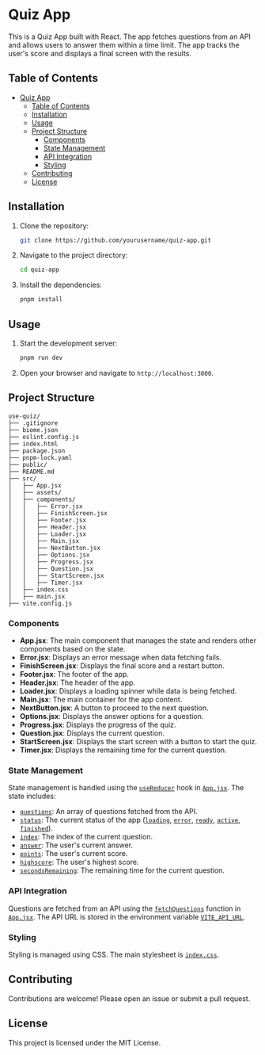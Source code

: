 # Quiz App

This is a Quiz App built with React. The app fetches questions from an API and allows users to answer them within a time limit. The app tracks the user's score and displays a final screen with the results.

## Table of Contents

- [Quiz App](#quiz-app)
  - [Table of Contents](#table-of-contents)
  - [Installation](#installation)
  - [Usage](#usage)
  - [Project Structure](#project-structure)
    - [Components](#components)
    - [State Management](#state-management)
    - [API Integration](#api-integration)
    - [Styling](#styling)
  - [Contributing](#contributing)
  - [License](#license)

## Installation

1. Clone the repository:
   ```sh
   git clone https://github.com/yourusername/quiz-app.git
   ```
2. Navigate to the project directory:
   ```sh
   cd quiz-app
   ```
3. Install the dependencies:
   ```sh
   pnpm install
   ```

## Usage

1. Start the development server:
   ```sh
   pnpm run dev
   ```
2. Open your browser and navigate to `http://localhost:3000`.

## Project Structure

```
use-quiz/
├── .gitignore
├── biome.json
├── eslint.config.js
├── index.html
├── package.json
├── pnpm-lock.yaml
├── public/
├── README.md
├── src/
│   ├── App.jsx
│   ├── assets/
│   ├── components/
│   │   ├── Error.jsx
│   │   ├── FinishScreen.jsx
│   │   ├── Footer.jsx
│   │   ├── Header.jsx
│   │   ├── Loader.jsx
│   │   ├── Main.jsx
│   │   ├── NextButton.jsx
│   │   ├── Options.jsx
│   │   ├── Progress.jsx
│   │   ├── Question.jsx
│   │   ├── StartScreen.jsx
│   │   ├── Timer.jsx
│   ├── index.css
│   ├── main.jsx
├── vite.config.js
```

### Components

- **App.jsx**: The main component that manages the state and renders other components based on the state.
- **Error.jsx**: Displays an error message when data fetching fails.
- **FinishScreen.jsx**: Displays the final score and a restart button.
- **Footer.jsx**: The footer of the app.
- **Header.jsx**: The header of the app.
- **Loader.jsx**: Displays a loading spinner while data is being fetched.
- **Main.jsx**: The main container for the app content.
- **NextButton.jsx**: A button to proceed to the next question.
- **Options.jsx**: Displays the answer options for a question.
- **Progress.jsx**: Displays the progress of the quiz.
- **Question.jsx**: Displays the current question.
- **StartScreen.jsx**: Displays the start screen with a button to start the quiz.
- **Timer.jsx**: Displays the remaining time for the current question.

### State Management

State management is handled using the [`useReducer`](command:_github.copilot.openSymbolFromReferences?%5B%22%22%2C%5B%7B%22uri%22%3A%7B%22scheme%22%3A%22file%22%2C%22authority%22%3A%22%22%2C%22path%22%3A%22%2FUsers%2Fkarbi%2FDocuments%2FGitHub%2Fuse-quiz%2Fsrc%2FApp.jsx%22%2C%22query%22%3A%22%22%2C%22fragment%22%3A%22%22%7D%2C%22pos%22%3A%7B%22line%22%3A0%2C%22character%22%3A20%7D%7D%5D%2C%225ffd1416-6b49-4c04-8091-edcdea6c469c%22%5D "Go to definition") hook in [`App.jsx`](command:_github.copilot.openRelativePath?%5B%7B%22scheme%22%3A%22file%22%2C%22authority%22%3A%22%22%2C%22path%22%3A%22%2FUsers%2Fkarbi%2FDocuments%2FGitHub%2Fuse-quiz%2Fsrc%2FApp.jsx%22%2C%22query%22%3A%22%22%2C%22fragment%22%3A%22%22%7D%2C%225ffd1416-6b49-4c04-8091-edcdea6c469c%22%5D "/Users/karbi/Documents/GitHub/use-quiz/src/App.jsx"). The state includes:

- [`questions`](command:_github.copilot.openSymbolFromReferences?%5B%22%22%2C%5B%7B%22uri%22%3A%7B%22scheme%22%3A%22file%22%2C%22authority%22%3A%22%22%2C%22path%22%3A%22%2FUsers%2Fkarbi%2FDocuments%2FGitHub%2Fuse-quiz%2Fsrc%2FApp.jsx%22%2C%22query%22%3A%22%22%2C%22fragment%22%3A%22%22%7D%2C%22pos%22%3A%7B%22line%22%3A16%2C%22character%22%3A2%7D%7D%5D%2C%225ffd1416-6b49-4c04-8091-edcdea6c469c%22%5D "Go to definition"): An array of questions fetched from the API.
- [`status`](command:_github.copilot.openSymbolFromReferences?%5B%22%22%2C%5B%7B%22uri%22%3A%7B%22scheme%22%3A%22file%22%2C%22authority%22%3A%22%22%2C%22path%22%3A%22%2FUsers%2Fkarbi%2FDocuments%2FGitHub%2Fuse-quiz%2Fsrc%2FApp.jsx%22%2C%22query%22%3A%22%22%2C%22fragment%22%3A%22%22%7D%2C%22pos%22%3A%7B%22line%22%3A17%2C%22character%22%3A2%7D%7D%5D%2C%225ffd1416-6b49-4c04-8091-edcdea6c469c%22%5D "Go to definition"): The current status of the app ([`loading`](command:_github.copilot.openSymbolFromReferences?%5B%22%22%2C%5B%7B%22uri%22%3A%7B%22scheme%22%3A%22file%22%2C%22authority%22%3A%22%22%2C%22path%22%3A%22%2FUsers%2Fkarbi%2FDocuments%2FGitHub%2Fuse-quiz%2Fsrc%2FApp.jsx%22%2C%22query%22%3A%22%22%2C%22fragment%22%3A%22%22%7D%2C%22pos%22%3A%7B%22line%22%3A17%2C%22character%22%3A11%7D%7D%5D%2C%225ffd1416-6b49-4c04-8091-edcdea6c469c%22%5D "Go to definition"), [`error`](command:_github.copilot.openSymbolFromReferences?%5B%22%22%2C%5B%7B%22uri%22%3A%7B%22scheme%22%3A%22file%22%2C%22authority%22%3A%22%22%2C%22path%22%3A%22%2FUsers%2Fkarbi%2FDocuments%2FGitHub%2Fuse-quiz%2Fsrc%2FApp.jsx%22%2C%22query%22%3A%22%22%2C%22fragment%22%3A%22%22%7D%2C%22pos%22%3A%7B%22line%22%3A103%2C%22character%22%3A15%7D%7D%5D%2C%225ffd1416-6b49-4c04-8091-edcdea6c469c%22%5D "Go to definition"), [`ready`](command:_github.copilot.openSymbolFromReferences?%5B%22%22%2C%5B%7B%22uri%22%3A%7B%22scheme%22%3A%22file%22%2C%22authority%22%3A%22%22%2C%22path%22%3A%22%2FUsers%2Fkarbi%2FDocuments%2FGitHub%2Fuse-quiz%2Fsrc%2FApp.jsx%22%2C%22query%22%3A%22%22%2C%22fragment%22%3A%22%22%7D%2C%22pos%22%3A%7B%22line%22%3A31%2C%22character%22%3A17%7D%7D%5D%2C%225ffd1416-6b49-4c04-8091-edcdea6c469c%22%5D "Go to definition"), [`active`](command:_github.copilot.openSymbolFromReferences?%5B%22%22%2C%5B%7B%22uri%22%3A%7B%22scheme%22%3A%22file%22%2C%22authority%22%3A%22%22%2C%22path%22%3A%22%2FUsers%2Fkarbi%2FDocuments%2FGitHub%2Fuse-quiz%2Fsrc%2FApp.jsx%22%2C%22query%22%3A%22%22%2C%22fragment%22%3A%22%22%7D%2C%22pos%22%3A%7B%22line%22%3A41%2C%22character%22%3A17%7D%7D%5D%2C%225ffd1416-6b49-4c04-8091-edcdea6c469c%22%5D "Go to definition"), [`finished`](command:_github.copilot.openSymbolFromReferences?%5B%22%22%2C%5B%7B%22uri%22%3A%7B%22scheme%22%3A%22file%22%2C%22authority%22%3A%22%22%2C%22path%22%3A%22%2FUsers%2Fkarbi%2FDocuments%2FGitHub%2Fuse-quiz%2Fsrc%2FApp.jsx%22%2C%22query%22%3A%22%22%2C%22fragment%22%3A%22%22%7D%2C%22pos%22%3A%7B%22line%22%3A65%2C%22character%22%3A17%7D%7D%5D%2C%225ffd1416-6b49-4c04-8091-edcdea6c469c%22%5D "Go to definition")).
- [`index`](command:_github.copilot.openSymbolFromReferences?%5B%22%22%2C%5B%7B%22uri%22%3A%7B%22scheme%22%3A%22file%22%2C%22authority%22%3A%22%22%2C%22path%22%3A%22%2FUsers%2Fkarbi%2FDocuments%2FGitHub%2Fuse-quiz%2Fsrc%2FApp.jsx%22%2C%22query%22%3A%22%22%2C%22fragment%22%3A%22%22%7D%2C%22pos%22%3A%7B%22line%22%3A18%2C%22character%22%3A2%7D%7D%5D%2C%225ffd1416-6b49-4c04-8091-edcdea6c469c%22%5D "Go to definition"): The index of the current question.
- [`answer`](command:_github.copilot.openSymbolFromReferences?%5B%22%22%2C%5B%7B%22uri%22%3A%7B%22scheme%22%3A%22file%22%2C%22authority%22%3A%22%22%2C%22path%22%3A%22%2FUsers%2Fkarbi%2FDocuments%2FGitHub%2Fuse-quiz%2Fsrc%2FApp.jsx%22%2C%22query%22%3A%22%22%2C%22fragment%22%3A%22%22%7D%2C%22pos%22%3A%7B%22line%22%3A19%2C%22character%22%3A2%7D%7D%5D%2C%225ffd1416-6b49-4c04-8091-edcdea6c469c%22%5D "Go to definition"): The user's current answer.
- [`points`](command:_github.copilot.openSymbolFromReferences?%5B%22%22%2C%5B%7B%22uri%22%3A%7B%22scheme%22%3A%22file%22%2C%22authority%22%3A%22%22%2C%22path%22%3A%22%2FUsers%2Fkarbi%2FDocuments%2FGitHub%2Fuse-quiz%2Fsrc%2FApp.jsx%22%2C%22query%22%3A%22%22%2C%22fragment%22%3A%22%22%7D%2C%22pos%22%3A%7B%22line%22%3A20%2C%22character%22%3A2%7D%7D%5D%2C%225ffd1416-6b49-4c04-8091-edcdea6c469c%22%5D "Go to definition"): The user's current score.
- [`highscore`](command:_github.copilot.openSymbolFromReferences?%5B%22%22%2C%5B%7B%22uri%22%3A%7B%22scheme%22%3A%22file%22%2C%22authority%22%3A%22%22%2C%22path%22%3A%22%2FUsers%2Fkarbi%2FDocuments%2FGitHub%2Fuse-quiz%2Fsrc%2FApp.jsx%22%2C%22query%22%3A%22%22%2C%22fragment%22%3A%22%22%7D%2C%22pos%22%3A%7B%22line%22%3A21%2C%22character%22%3A2%7D%7D%5D%2C%225ffd1416-6b49-4c04-8091-edcdea6c469c%22%5D "Go to definition"): The user's highest score.
- [`secondsRemaining`](command:_github.copilot.openSymbolFromReferences?%5B%22%22%2C%5B%7B%22uri%22%3A%7B%22scheme%22%3A%22file%22%2C%22authority%22%3A%22%22%2C%22path%22%3A%22%2FUsers%2Fkarbi%2FDocuments%2FGitHub%2Fuse-quiz%2Fsrc%2FApp.jsx%22%2C%22query%22%3A%22%22%2C%22fragment%22%3A%22%22%7D%2C%22pos%22%3A%7B%22line%22%3A22%2C%22character%22%3A2%7D%7D%5D%2C%225ffd1416-6b49-4c04-8091-edcdea6c469c%22%5D "Go to definition"): The remaining time for the current question.

### API Integration

Questions are fetched from an API using the [`fetchQuestions`](command:_github.copilot.openSymbolFromReferences?%5B%22%22%2C%5B%7B%22uri%22%3A%7B%22scheme%22%3A%22file%22%2C%22authority%22%3A%22%22%2C%22path%22%3A%22%2FUsers%2Fkarbi%2FDocuments%2FGitHub%2Fuse-quiz%2Fsrc%2FApp.jsx%22%2C%22query%22%3A%22%22%2C%22fragment%22%3A%22%22%7D%2C%22pos%22%3A%7B%22line%22%3A98%2C%22character%22%3A10%7D%7D%5D%2C%225ffd1416-6b49-4c04-8091-edcdea6c469c%22%5D "Go to definition") function in [`App.jsx`](command:_github.copilot.openRelativePath?%5B%7B%22scheme%22%3A%22file%22%2C%22authority%22%3A%22%22%2C%22path%22%3A%22%2FUsers%2Fkarbi%2FDocuments%2FGitHub%2Fuse-quiz%2Fsrc%2FApp.jsx%22%2C%22query%22%3A%22%22%2C%22fragment%22%3A%22%22%7D%2C%225ffd1416-6b49-4c04-8091-edcdea6c469c%22%5D "/Users/karbi/Documents/GitHub/use-quiz/src/App.jsx"). The API URL is stored in the environment variable [`VITE_API_URL`](command:_github.copilot.openSymbolFromReferences?%5B%22%22%2C%5B%7B%22uri%22%3A%7B%22scheme%22%3A%22file%22%2C%22authority%22%3A%22%22%2C%22path%22%3A%22%2FUsers%2Fkarbi%2FDocuments%2FGitHub%2Fuse-quiz%2Fsrc%2FApp.jsx%22%2C%22query%22%3A%22%22%2C%22fragment%22%3A%22%22%7D%2C%22pos%22%3A%7B%22line%22%3A100%2C%22character%22%3A53%7D%7D%5D%2C%225ffd1416-6b49-4c04-8091-edcdea6c469c%22%5D "Go to definition").

### Styling

Styling is managed using CSS. The main stylesheet is [`index.css`](command:_github.copilot.openSymbolFromReferences?%5B%22%22%2C%5B%7B%22uri%22%3A%7B%22scheme%22%3A%22file%22%2C%22authority%22%3A%22%22%2C%22path%22%3A%22%2FUsers%2Fkarbi%2FDocuments%2FGitHub%2Fuse-quiz%2Fsrc%2FApp.jsx%22%2C%22query%22%3A%22%22%2C%22fragment%22%3A%22%22%7D%2C%22pos%22%3A%7B%22line%22%3A18%2C%22character%22%3A2%7D%7D%5D%2C%225ffd1416-6b49-4c04-8091-edcdea6c469c%22%5D "Go to definition").

## Contributing

Contributions are welcome! Please open an issue or submit a pull request.

## License

This project is licensed under the MIT License.
